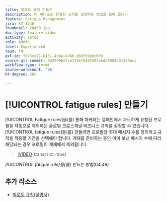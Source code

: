 ```yaml
---
title: 피로도 규칙 만들기
description: 이 비디오는 유형화 규칙을 설정하는 방법을 보여 줍니다.
feature: Fatigue Management
jira: KT-3446
thumbnail: 28450.jpg
doc-type: feature video
activity: setup
role: Admin
level: Experienced
team: TM
exl-id: fd75ce71-8131-4cba-b766-e68f59ebcbf9
source-git-commit: 943599bd7ce139ef846f093ebda9084a91550aca
workflow-type: tm+mt
source-wordcount: '86'
ht-degree: 26%

---
```


# [!UICONTROL fatigue rules] 만들기

[!UICONTROL Fatigue rules]을(를) 통해 마케터는 캠페인에서 과도하게 요청된 프로필을 자동으로 제외하는 글로벌 크로스채널 비즈니스 규칙을 설정할 수 있습니다.
[!UICONTROL fatigue rules]을(를) 만들려면 프로필당 최대 메시지 수를 정의하고 규칙을 적용할 기간을 선택해야 합니다. 게재를 준비하는 동안 이미 보낸 메시지 수에 따라 해당되는 경우 프로필이 게재에서 제외됩니다.

>[!VIDEO](https://video.tv.adobe.com/v/28450?learn=on){transcript=true}

*[!UICONTROL fatigue rule]을(를) 만드는 방법(04:49)*

## 추가 리소스

* [피로도 규칙(설명서)](https://experienceleague.adobe.com/docs/campaign-standard/using/testing-and-sending/working-with-typology-rules/fatigue-rules.html)
